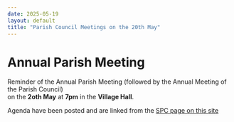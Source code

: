 ```yaml
---
date: 2025-05-19
layout: default
title: "Parish Council Meetings on the 20th May"
---
```


# Annual Parish Meeting

Reminder of the Annual Parish Meeting (followed by the Annual Meeting of the Parish Council)  
on the **2oth May** at **7pm** in the **Village Hall**.

Agenda have been posted and are linked from the [SPC page on this site](/parish-council/#TOC-Meeting-Agenda) 
